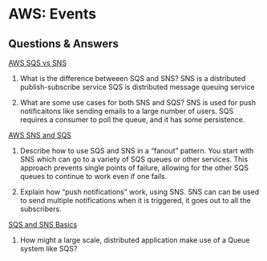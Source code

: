 # AWS: Events

## Questions & Answers

[AWS SQS vs SNS](https://medium.com/awesome-cloud/aws-difference-between-sqs-and-sns-61a397bf76c5)

1. What is the difference betweeen SQS and SNS?
SNS is a distributed publish-subscribe service
SQS is distributed message queuing service
  
2. What are some use cases for both SNS and SQS?
SNS is used for push notificaitons like sending emails to a large number of users.
SQS requires a consumer to poll the queue, and it has some persistence.

[AWS SNS and SQS](https://www.youtube.com/watch?v=mXk0MNjlO7A)

1. Describe how to use SQS and SNS in a “fanout” pattern.
You start with SNS which can go to a variety of SQS queues or other services. This
approach prevents single points of failure, allowing for the other SQS queues to
continue to work even if one fails.

2. Explain how “push notifications” work, using SNS.
SNS can can be used to send multiple notifications when it is triggered, it goes
out to all the subscribers.

[SQS and SNS Basics](https://www.youtube.com/watch?v=UesxWuZMZqI)

1. How might a large scale, distributed application make use of a Queue system like
SQS?
